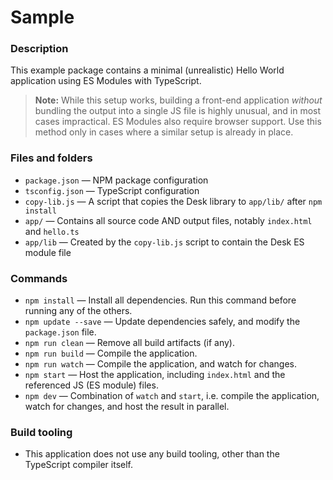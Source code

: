 # Sample

### Description

This example package contains a minimal (unrealistic) Hello World application using ES Modules with TypeScript.

> **Note:** While this setup works, building a front-end application _without_ bundling the output into a single JS file is highly unusual, and in most cases impractical. ES Modules also require browser support. Use this method only in cases where a similar setup is already in place.

### Files and folders

- `package.json` — NPM package configuration
- `tsconfig.json` — TypeScript configuration
- `copy-lib.js` — A script that copies the Desk library to `app/lib/` after `npm install`
- `app/` — Contains all source code AND output files, notably `index.html` and `hello.ts`
- `app/lib` — Created by the `copy-lib.js` script to contain the Desk ES module file

### Commands

- `npm install` — Install all dependencies. Run this command before running any of the others.
- `npm update --save` — Update dependencies safely, and modify the `package.json` file.
- `npm run clean` — Remove all build artifacts (if any).
- `npm run build` — Compile the application.
- `npm run watch` — Compile the application, and watch for changes.
- `npm start` — Host the application, including `index.html` and the referenced JS (ES module) files.
- `npm dev` — Combination of `watch` and `start`, i.e. compile the application, watch for changes, and host the result in parallel.

### Build tooling

- This application does not use any build tooling, other than the TypeScript compiler itself.
